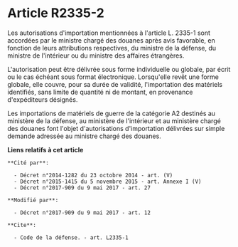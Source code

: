 # Article R2335-2

Les autorisations d'importation mentionnées à l'article L. 2335-1 sont accordées par le ministre chargé des douanes après
avis favorable, en fonction de leurs attributions respectives, du ministre de la défense, du ministre de l'intérieur ou du
ministre des affaires étrangères.

L'autorisation peut être délivrée sous forme individuelle ou globale, par écrit ou le cas échéant sous format électronique.
Lorsqu'elle revêt une forme globale, elle couvre, pour sa durée de validité, l'importation des matériels identifiés, sans
limite de quantité ni de montant, en provenance d'expéditeurs désignés.

Les importations de matériels de guerre de la catégorie A2 destinés au ministère de la défense, au ministère de l'intérieur
et au ministère chargé des douanes font l'objet d'autorisations d'importation délivrées sur simple demande adressée au
ministre chargé des douanes.

**Liens relatifs à cet article**

	**Cité par**:

	  - Décret n°2014-1282 du 23 octobre 2014 - art. (V)
	  - Décret n°2015-1415 du 5 novembre 2015 - art. Annexe I (V)
	  - Décret n°2017-909 du 9 mai 2017 - art. 27

	**Modifié par**:

	  - Décret n°2017-909 du 9 mai 2017 - art. 12

	**Cite**:

	  - Code de la défense. - art. L2335-1
